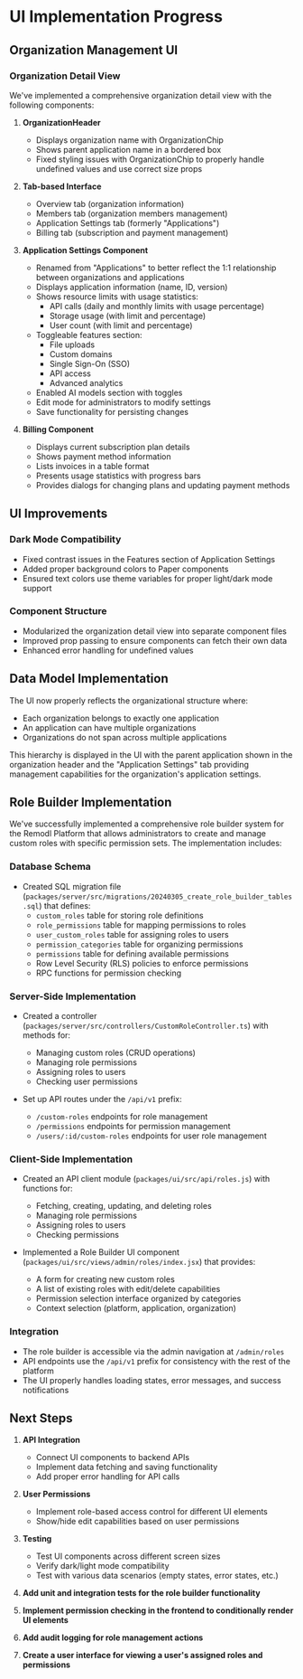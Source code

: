 # UI Implementation Progress

## Organization Management UI

### Organization Detail View

We've implemented a comprehensive organization detail view with the following components:

1. **OrganizationHeader**
   - Displays organization name with OrganizationChip
   - Shows parent application name in a bordered box
   - Fixed styling issues with OrganizationChip to properly handle undefined values and use correct size props

2. **Tab-based Interface**
   - Overview tab (organization information)
   - Members tab (organization members management)
   - Application Settings tab (formerly "Applications")
   - Billing tab (subscription and payment management)

3. **Application Settings Component**
   - Renamed from "Applications" to better reflect the 1:1 relationship between organizations and applications
   - Displays application information (name, ID, version)
   - Shows resource limits with usage statistics:
     - API calls (daily and monthly limits with usage percentage)
     - Storage usage (with limit and percentage)
     - User count (with limit and percentage)
   - Toggleable features section:
     - File uploads
     - Custom domains
     - Single Sign-On (SSO)
     - API access
     - Advanced analytics
   - Enabled AI models section with toggles
   - Edit mode for administrators to modify settings
   - Save functionality for persisting changes

4. **Billing Component**
   - Displays current subscription plan details
   - Shows payment method information
   - Lists invoices in a table format
   - Presents usage statistics with progress bars
   - Provides dialogs for changing plans and updating payment methods

## UI Improvements

### Dark Mode Compatibility
- Fixed contrast issues in the Features section of Application Settings
- Added proper background colors to Paper components
- Ensured text colors use theme variables for proper light/dark mode support

### Component Structure
- Modularized the organization detail view into separate component files
- Improved prop passing to ensure components can fetch their own data
- Enhanced error handling for undefined values

## Data Model Implementation

The UI now properly reflects the organizational structure where:
- Each organization belongs to exactly one application
- An application can have multiple organizations
- Organizations do not span across multiple applications

This hierarchy is displayed in the UI with the parent application shown in the organization header and the "Application Settings" tab providing management capabilities for the organization's application settings.

## Role Builder Implementation

We've successfully implemented a comprehensive role builder system for the Remodl Platform that allows administrators to create and manage custom roles with specific permission sets. The implementation includes:

### Database Schema
- Created SQL migration file (`packages/server/src/migrations/20240305_create_role_builder_tables.sql`) that defines:
  - `custom_roles` table for storing role definitions
  - `role_permissions` table for mapping permissions to roles
  - `user_custom_roles` table for assigning roles to users
  - `permission_categories` table for organizing permissions
  - `permissions` table for defining available permissions
  - Row Level Security (RLS) policies to enforce permissions
  - RPC functions for permission checking

### Server-Side Implementation
- Created a controller (`packages/server/src/controllers/CustomRoleController.ts`) with methods for:
  - Managing custom roles (CRUD operations)
  - Managing role permissions
  - Assigning roles to users
  - Checking user permissions

- Set up API routes under the `/api/v1` prefix:
  - `/custom-roles` endpoints for role management
  - `/permissions` endpoints for permission management
  - `/users/:id/custom-roles` endpoints for user role management

### Client-Side Implementation
- Created an API client module (`packages/ui/src/api/roles.js`) with functions for:
  - Fetching, creating, updating, and deleting roles
  - Managing role permissions
  - Assigning roles to users
  - Checking permissions

- Implemented a Role Builder UI component (`packages/ui/src/views/admin/roles/index.jsx`) that provides:
  - A form for creating new custom roles
  - A list of existing roles with edit/delete capabilities
  - Permission selection interface organized by categories
  - Context selection (platform, application, organization)

### Integration
- The role builder is accessible via the admin navigation at `/admin/roles`
- API endpoints use the `/api/v1` prefix for consistency with the rest of the platform
- The UI properly handles loading states, error messages, and success notifications

## Next Steps

1. **API Integration**
   - Connect UI components to backend APIs
   - Implement data fetching and saving functionality
   - Add proper error handling for API calls

2. **User Permissions**
   - Implement role-based access control for different UI elements
   - Show/hide edit capabilities based on user permissions

3. **Testing**
   - Test UI components across different screen sizes
   - Verify dark/light mode compatibility
   - Test with various data scenarios (empty states, error states, etc.)

4. **Add unit and integration tests for the role builder functionality**
5. **Implement permission checking in the frontend to conditionally render UI elements**
6. **Add audit logging for role management actions**
7. **Create a user interface for viewing a user's assigned roles and permissions** 